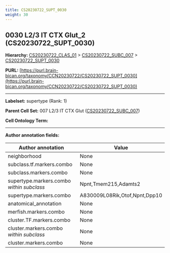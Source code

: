 ```yaml
---
title: CS20230722_SUPT_0030
weight: 30
---
```

## 0030 L2/3 IT CTX Glut_2 (CS20230722_SUPT_0030)
<b>Hierarchy: </b>
[CS20230722_CLAS_01](../CS20230722_CLAS_01) >
[CS20230722_SUBC_007](../CS20230722_SUBC_007) >
[CS20230722_SUPT_0030](../CS20230722_SUPT_0030)

**PURL:** [https://purl.brain-bican.org/taxonomy/CCN20230722/CS20230722_SUPT_0030](https://purl.brain-bican.org/taxonomy/CCN20230722/CS20230722_SUPT_0030)

---


**Labelset:** supertype (Rank: 1)

**Parent Cell Set:** 007 L2/3 IT CTX Glut ([CS20230722_SUBC_007](../CS20230722_SUBC_007))



**Cell Ontology Term:** 

[MARKER GENES.]: #


---

[TRANSFERRED ANNOTATIONS.]: #


[AUTHOR ANNOTATION FIELDS.]: #


**Author annotation fields:**

| Author annotation | Value |
|-------------------|-------|
|neighborhood|None|
|subclass.tf.markers.combo|None|
|subclass.markers.combo|None|
|supertype.markers.combo _within subclass_|Npnt,Tmem215,Adamts2|
|supertype.markers.combo|A830009L08Rik,Otof,Npnt,Dpp10|
|anatomical_annotation|None|
|merfish.markers.combo|None|
|cluster.TF.markers.combo|None|
|cluster.markers.combo _within subclass_|None|
|cluster.markers.combo|None|
